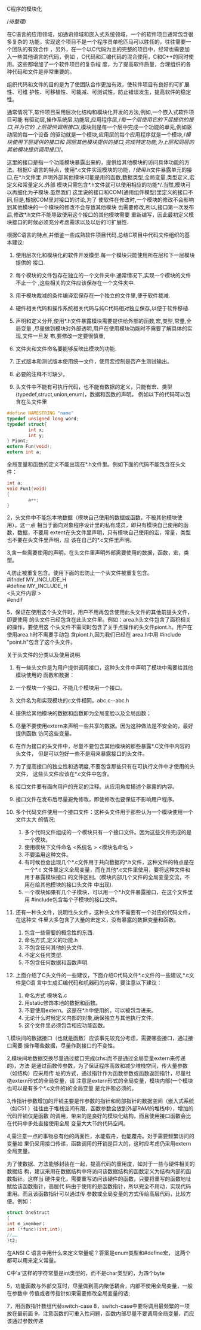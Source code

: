 C程序的模块化

/*待整理*/

在C语言的应用领域，如通讯领域和嵌入式系统领域，一个的软件项目通常包含很多复杂的
功能，实现这个项目不是一个程序员单枪匹马可以胜任的，往往需要一个团队的有效合作
，另外，在一个以C代码为主的完整的项目中，经常也需要加入一些其他语言的代码，例如
，C代码和汇编代码的混合使用，C和C++的同时使用。这些都增加了一个软件项目的复杂程
度，为了提高软件质量，合理组织的各种代码和文件是非常重要的。

组织代码和文件的目的是为了使团队合作更加有效，使软件项目有良好的可扩展性、可维
护性、可移植性、可裁减、可测试性，防止错误发生，提高软件的稳定性。

通常情况下,软件项目采用层次化结构和模块化开发的方法,例如,一个嵌入式软件项目可能
有驱动层,操作系统层,功能层,应用程序层,/*每一个层使用它的下层提供的接口,并为它的
上层提供调用接口*/,模块则是每一个层中完成一个功能的单元,例如驱动层的每一个设备
的驱动就是一个模块,应用层的每个应用程序就是一个模块,/*模块使用下层提供的接口和
同层其他模块提供的接口,完成特定功能,为上层和同层的其他模块提供调用接口*/。       
       
这里的接口是指一个功能模块暴露出来的，提供给其他模块的访问具体功能的方法。根据C
语言的特点，使用*.c文件实现模块的功能，/*使用*.h文件暴露单元的接口,在*.h文件里
声明外部其他模块可能是用的函数,数据类型,全局变量,类型定义,宏定义和常量定义.外部
模块只需包含*.h文件就可以使用相应的功能*/.当然,模块可以再细化为子模块.虽然我们
这里说的接口和COM(通用组件模型)里定义的接口不同,但是,根据COM里对接口的讨论,为了
使软件在修改时,一个模块的修改不会影响到其他模块的一个模块的修改不会导致其他模块
也需要修改,所以,接口第一次发布后,修改*.h文件不能导致使用这个接口的其他模块需要
重新编写，因此最初定义模块接口的时候必须充分考虑需求以及以后的可扩展性.      
       
根据C语言的特点,并借鉴一些成熟软件项目代码,总结C项目中代码文件组织的基本建议:      

1. 使用层次化和模块化的软件开发模型.每一个模块只能使用所在层和下一层模块提供的
   接口.      
2. 每个模块的文件包存在独立的一个文件夹中.通常情况下,实现一个模块的文件不止一个
   ,这些相关的文件应该保存在一个文件夹中.      
3. 用于模块裁减的条件编译宏保存在一个独立的文件里,便于软件裁减.      
4. 硬件相关代码和操作系统相关代码与纯C代码相对独立保存,以便于软件移植.      
5. 声明和定义分开,使用*.h文件暴露模块需要提供给外部的函数,宏,类型,常量,全局变量
   ,尽量做到模块对外部透明,用户在使用模块功能时不需要了解具体的实现,文件一旦发
   布,要修改一定要很慎重,      
6. 文件夹和文件命名要能够反映出模块的功能.      
7. 正式版本和测试版本使用统一文件，使用宏控制是否产生测试输出。      
8. 必要的注释不可缺少。      

1. 头文件中不能有可执行代码，也不能有数据的定义，只能有宏、类型
   (typedef,struct,union,enum)，数据和函数的声明。
        例如以下的代码可以包含在头文件里

```c
#define NAMESTRING "name"      
typedef unsigned long word;      
typedef struct{      
        int x;      
        int y;      
} Piont;      
extern Fun(void);      
extern int a;      
```
全局变量和函数的定义不能出现在*.h文件里。例如下面的代码不能包含在头文件：      

```c
int a;      
void Fun1(void)      
{      
        a++;      
}
```

2，头文件中不能包本地数据（模块自己使用的数据或函数，不被其他模块使用）。这一点
相当于面向对象程序设计里的私有成员，即只有模块自己使用的函数，数据，不要用
extent在头文件里声明，只有模块自己使用的宏，常量，类型也不要在头文件里声明，应
该在自己的*.c文件里声明。

3,含一些需要使用的声明。在头文件里声明外部需要使用的数据，函数，宏，类型。

4,防止被重复包含。使用下面的宏防止一个头文件被重复包含。      
    #ifndef MY_INCLUDE_H      
    #define MY_INCLUDE_H      
    <头文件内容 >      
    #endif

5，保证在使用这个头文件时，用户不用再包含使用此头文件的其他前提头文件，即要使用
的头文件已经包含在此头文件里。例如：area.h头文件包含了面积相关的操作，要使用这
个头文件不需同时包含了关于点操作的头文件piont.h。用户在使用area.h时不需要手动包
含piont.h,因为我们已经在 area.h中用 #include "point.h"包含了这个头文件。

关于头文件的分类以及使用说明.

1. 有一些头文件是为用户提供调用接口，这种头文件中声明了模块中需要给其他模块使用的
函数和数据：      
  1. 一个模块一个接口，不能几个模块用一个接口。      
  2. 文件名为和实现模块的c文件相同。abc.c--abc.h      
  3. 提供给其他模块的数据和函数即为全局变脸以及全局函数；
  3. 尽量不要使用extern来声明一些共享的数据。因为这种做法是不安全的，最好提供函数
     访问这些变量。
  4. 在作为接口的头文件中，尽量不要包含其他模块的那些暴露*.C文件中内容的头文件，
     但是可以包好一些不是用来暴露接口的头文件。      
  5. 为了提高接口的独立性和透明度,不要包含那些只有在可执行文件中才使用的头文件，
     这些头文件应该在*.c文件中包含。      
  6. 接口文件要有面向用户的充足的注释。从应用角度描述个暴露的内容。      
  7. 接口文件在发布后尽量避免修改，即使修改也要保证不影响用户程序。      

2. 多个代码文件使用一个接口文件：这种头文件用于那些认为一个模块使用一个文件太大
   的情况:
   1. 多个代码文件组成的一个模块只有一个接口文件。因为这些文件完成的是一个模块。      
   2. 使用模块下文件命名 <系统名 > <模块名命名 >      
   3. 不要滥用这种文件。      
   4. 有时候也会出现几个*.c文件用于共向数据的*.h文件，这种文件的特点是在一个*.c
	  文件里定义全局变量，而在其他*.c文件里使用，要将这种文件和用于暴露模块接口
	  的文件区别。(模块内部几个文件的全局变量交流，不用在给其他模块的接口头文件
	  中出现).
   5. 一个模块如果有几个子模块，可以用一个*.h文件暴露接口，在这个文件里用
	  #include包含每个子模块的接口文件。

3. 还有一种头文件，说明性头文件，这种头文件不需要有一个对应的代码文件，在这种文
   件里大多包含了大量的宏定义，没有暴露的数据变量和函数。
   1. 包含一些需要的概念性的东西.
   2. 命名方式,定义的功能.h 
   3. 不包含任何其他的头文件.
   4. 不定义任何类型.
   5. 不包含任何数据和函数声明.

4. 上面介绍了C头文件的一些建议，下面介绍C代码文件*.c文件的一些建议,*.c文件是C语
   言中生成汇编代码和机器码的内容，要注意以下建议：      
   1. 命名方式 模块名.c
   2. 用static修饰本地的数据和函数。      
   3. 不要使用extern。这是在*.h中使用的，可以被包含进来。      
   4. 无论什么时候定义内部的对象,确保独立与其他执行文件。      
   5. 这个文件里必须包含相应功能函数。


1,模块间的数据接口（也就是函数）应该事先较充分考虑，需要哪些接口，通过接口需要
操作哪些数据，尽量作到接口的不变性。

2,模块间地数据交换尽量通过接口完成(zhs:而不是通过全局变量extern来传递的)，方法
是通过函数传参数，为了保证程序高效和减少堆栈空间，传大量参数（如结构）应采用传
址的方式，通过指针作为函数参数或函数返回指针，尽量杜绝extern形式的全局变量，请
注意是extern形式的全局变量，模块内部(一个模块也可以是有多个*.c文件的)的全局变量
是允许和必须的。

3,传指针参数增加的开销主要是作参数的指针和局部指针的数据空间（嵌入式系统（如C51
）往往由于堆栈空间有限，函数参数会放到外部RAM的堆栈中），增加的代码开销仅是函数
的调用，带来的是良好的模块化结构，而且使用接口函数会比在代码中多处直接使用全局
变量大大节约代码空间。

4,需注意一点的事物总有他的两面性，水能载舟，也能覆舟。对于需要频繁访问的变量如
果仍采用接口传递，函数调用的开销是巨大的，这时应考虑仍采用extern全局变量。

为了使数据、方法能够封装在一起，提高代码的重用度，如对于一些与硬件相关的数据结
构，建议采用在数据结构中将访问该数据结构的函数定义为结构内部的函数指针。这样当
硬件变化，需要重写访问该硬件的函数，只要将重写的函数地址赋给该函数指针，高层代
码由于使用的是函数指针，所以完全不用动，实现代码重用。而且该函数指针可以通过传
参数或全局变量的方式传给高层代码，比较方便。例如：

```c
struct OneStruct
{
int m_imember；
int (*func)(int,int);
//……
}t2;
```
在ANSI C 语言中用什么来定义常量呢？答案是enum类型和#define宏，
这两个都可以用来定义常量。

C中'a'这样的字符常量是int类型的，而不是char类型的，为四个byte

5，功能函数与外部交互时，尽量做到高内聚低耦合，内部不使用全局变量，一般在参数中
传值或者传指针如果需要修改全局变量的话;

7，用函数指针数组代替switch-case
8，switch-case中要将调用最频繁的一项放在最前面
9，注意函数的可重入性问题，函数内部尽量不要调用全局变量，而应该通过参数传递
